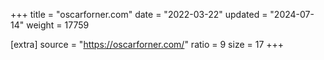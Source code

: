 +++
title = "oscarforner.com"
date = "2022-03-22"
updated = "2024-07-14"
weight = 17759

[extra]
source = "https://oscarforner.com/"
ratio = 9
size = 17
+++
